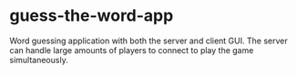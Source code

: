 # guess-the-word-app
Word guessing application with both the server and client GUI. The server can handle large amounts of players to connect to play the game simultaneously. 

